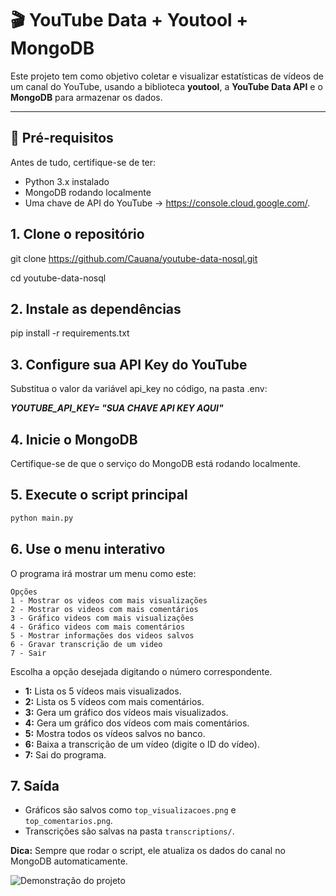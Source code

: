 <h1> 🎬 YouTube Data + Youtool + MongoDB </h1>

Este projeto tem como objetivo coletar e visualizar estatísticas de vídeos de um canal do YouTube, usando a biblioteca **youtool**, a **YouTube Data API** e o **MongoDB** para armazenar os dados.

---

<h2> 📌 Pré-requisitos </h2>

Antes de tudo, certifique-se de ter:

- Python 3.x instalado  
- MongoDB rodando localmente  
- Uma chave de API do YouTube -> https://console.cloud.google.com/. 

<h2> 1. Clone o repositório </h2>

git clone https://github.com/Cauana/youtube-data-nosql.git

cd youtube-data-nosql

<h2> 2. Instale as dependências </h2>

pip install -r requirements.txt

<h2> 3. Configure sua API Key do YouTube </h2>

Substitua o valor da variável api_key no código, na pasta .env:

***YOUTUBE_API_KEY= "SUA CHAVE API KEY AQUI"***

<h2> 4. Inicie o MongoDB </h2>

Certifique-se de que o serviço do MongoDB está rodando localmente.

<h2> 5. Execute o script principal </h2>

```sh
python main.py
```

<h2> 6. Use o menu interativo </h2> 

O programa irá mostrar um menu como este:

```
Opções
1 - Mostrar os videos com mais visualizações
2 - Mostrar os videos com mais comentários
3 - Gráfico videos com mais visualizações
4 - Gráfico videos com mais comentários
5 - Mostrar informações dos videos salvos 
6 - Gravar transcrição de um video 
7 - Sair
```

Escolha a opção desejada digitando o número correspondente.

- **1:** Lista os 5 vídeos mais visualizados.
- **2:** Lista os 5 vídeos com mais comentários.
- **3:** Gera um gráfico dos vídeos mais visualizados.
- **4:** Gera um gráfico dos vídeos com mais comentários.
- **5:** Mostra todos os vídeos salvos no banco.
- **6:** Baixa a transcrição de um vídeo (digite o ID do vídeo).
- **7:** Sai do programa.

<h2>  7. Saída </h2> 

- Gráficos são salvos como `top_visualizacoes.png` e `top_comentarios.png`.
- Transcrições são salvas na pasta `transcriptions/`.

**Dica:** Sempre que rodar o script, ele atualiza os dados do canal no MongoDB automaticamente.

![Demonstração do projeto](https://github.com/Cauana/youtube-data-nosql/blob/main/gif/aplicacao-funcionando.gif)
